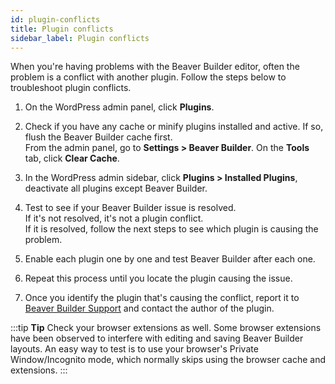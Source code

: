 ```yaml
---
id: plugin-conflicts
title: Plugin conflicts
sidebar_label: Plugin conflicts
---
```


When you're having problems with the Beaver Builder editor, often the problem
is a conflict with another plugin. Follow the steps below to troubleshoot
plugin conflicts.

1. On the WordPress admin panel, click  **Plugins**.
2. Check if you have any cache or minify plugins installed and active. If so, flush the Beaver Builder cache first.  
From the admin panel, go to **Settings > Beaver Builder**. On the **Tools**
tab, click **Clear Cache**.

3. In the WordPress admin sidebar, click **Plugins > Installed Plugins**, deactivate all plugins except Beaver Builder.
4. Test to see if your Beaver Builder issue is resolved.   
If it's not resolved, it's not a plugin conflict.  
If it is resolved, follow the next steps to see which plugin is causing the
problem.

5. Enable each plugin one by one and test Beaver Builder after each one.
6. Repeat this process until you locate the plugin causing the issue.
7. Once you identify the plugin that's causing the conflict, report it to [Beaver Builder Support](https:/www.wpbeaverbuilder.com/beaver-builder-support/) and contact the author of the plugin.

:::tip **Tip**
Check your browser extensions as well. Some browser extensions have
been observed to interfere with editing and saving Beaver Builder layouts. An
easy way to test is to use your browser's Private Window/Incognito mode, which
normally skips using the browser cache and extensions.
:::
